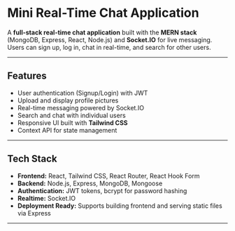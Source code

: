 # Mini Real-Time Chat Application

A **full-stack real-time chat application** built with the **MERN stack** (MongoDB, Express, React, Node.js) and **Socket.IO** for live messaging. Users can sign up, log in, chat in real-time, and search for other users.

---

## Features

- User authentication (Signup/Login) with JWT
- Upload and display profile pictures
- Real-time messaging powered by Socket.IO
- Search and chat with individual users
- Responsive UI built with **Tailwind CSS**
- Context API for state management

---

## Tech Stack

- **Frontend:** React, Tailwind CSS, React Router, React Hook Form
- **Backend:** Node.js, Express, MongoDB, Mongoose
- **Authentication:** JWT tokens, bcrypt for password hashing
- **Realtime:** Socket.IO
- **Deployment Ready:** Supports building frontend and serving static files via Express

---

